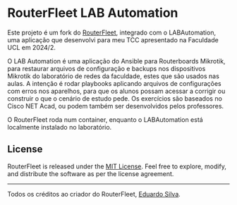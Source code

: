 # RouterFleet LAB Automation

Este projeto é um fork do [RouterFleet](https://github.com/eduardogsilva/routerfleet/), integrado com o LABAutomation, uma aplicação que desenvolvi para meu TCC apresentado na Faculdade UCL em 2024/2.

O LAB Automation é uma aplicação do Ansible para Routerboards Mikrotik, para restaurar arquivos de configuração e backups nos dispositivos Mikrotik do laboratório de redes da faculdade, estes que são usados nas aulas. A intenção é rodar playbooks aplicando arquivos de configurações com erros nos aparelhos, para que os alunos possam acessar a corrigir ou construir o que o cenário de estudo pede. Os exercícios são baseados no Cisco NET Acad, ou podem também ser desenvolvidos pelos professores.

O RouterFleet roda num container, enquanto o LABAutomation está localmente instalado no laboratório.

## License

RouterFleet is released under the [MIT License](LICENSE). Feel free to explore, modify, and distribute the software as per the license agreement.

---

Todos os créditos ao criador do RouterFleet, [Eduardo Silva](https://github.com/eduardogsilva).